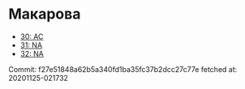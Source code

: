 # Макарова
- [30: AC](30.md)
- [31: NA](31.md)
- [32: NA](32.md)

Commit: f27e51848a62b5a340fd1ba35fc37b2dcc27c77e
 fetched at: 20201125-021732
